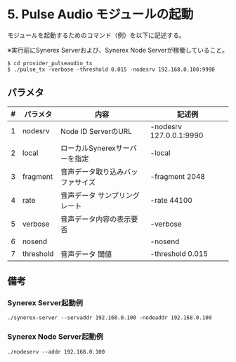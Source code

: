 # 5. Pulse Audio モジュールの起動

モジュールを起動するためのコマンド（例）を以下に記述する。

※実行前にSynerex Serverおよび、Synerex Node Serverが稼働していること。

```
$ cd provider_pulseaudio_tx 
$ ./pulse_tx -verbose -threshold 0.015 -nodesrv 192.168.0.100:9990
```

  

## パラメタ

|  #   | パラメタ  | 内容                             | 記述例                  |
| :--: | --------- | -------------------------------- | ----------------------- |
|  1   | nodesrv   | Node ID ServerのURL              | -nodesrv 127.0.0.1:9990 |
|  2   | local     | ローカルSynerexサーバーを指定    | -local                  |
|  3   | fragment  | 音声データ取り込みバッファサイズ | -fragment 2048          |
|  4   | rate      | 音声データ サンプリングレート    | -rate 44100             |
|  5   | verbose   | 音声データ内容の表示要否         | -verbose                |
|  6   | nosend    |                                  | -nosend                 |
|  7   | threshold | 音声データ 閾値                  | -threshold 0.015        |

 

## 備考

### Synerex Server起動例

```
./synerex-server --servaddr 192.168.0.100 -nodeaddr 192.168.0.100
```



### Synerex Node Server起動例

```
./nodeserv --addr 192.168.0.100
```


